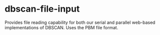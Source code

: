 dbscan-file-input
=================

Provides file reading capability for both our serial and parallel web-based implementations of DBSCAN. Uses the PBM file format.

